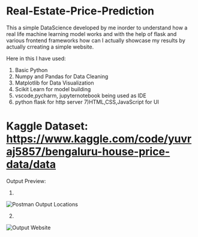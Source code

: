 # Real-Estate-Price-Prediction

This a simple DataScience developed by me inorder to understand how a real life machine learning model works and with the help of flask and various frontend frameworks how can I actually
showcase my results by actually crreating a simple website.

Here in this I have used:
1) Basic Python
2) Numpy and Pandas for Data Cleaning
3) Matplotlib for Data Visualization
4) Scikit Learn for model building
5) vscode,pycharm, jupyternotebook being used as IDE
6) python flask for http server
7)HTML,CSS,JavaScript for UI

# Kaggle Dataset: https://www.kaggle.com/code/yuvraj5857/bengaluru-house-price-data/data


Output Preview:

1)


![Postman Output Locations](https://user-images.githubusercontent.com/91774301/211322646-5388f767-e9b8-40fd-9fa9-ac817c96f6bb.png)


2)


![Output Website](https://user-images.githubusercontent.com/91774301/211322676-4595fb80-d9fb-49ff-a4f1-fe3033719a99.png)
